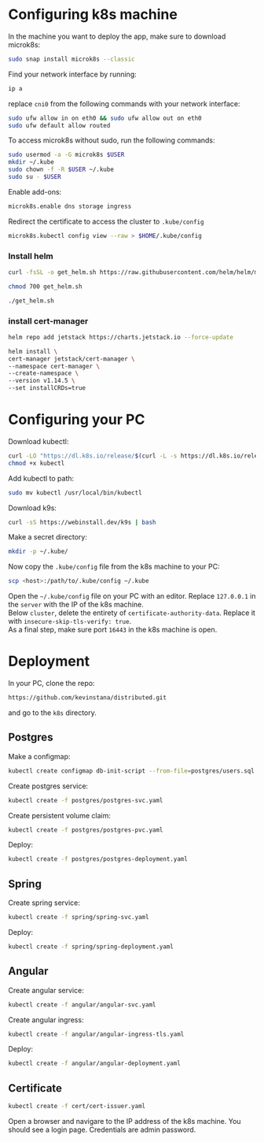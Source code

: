 # Configuring k8s machine
In the machine you want to deploy the app, make sure to download microk8s:
```bash
sudo snap install microk8s --classic
```
Find your network interface by running:  
```bash
ip a
```
replace `cni0` from the following commands with your network interface:
```bash
sudo ufw allow in on eth0 && sudo ufw allow out on eth0
sudo ufw default allow routed
```
To access microk8s without sudo, run the following commands:
```bash
sudo usermod -a -G microk8s $USER
mkdir ~/.kube
sudo chown -f -R $USER ~/.kube
sudo su - $USER
```
Enable add-ons:
```bash
microk8s.enable dns storage ingress
```
Redirect the certificate to access the cluster to `.kube/config`  
```bash
microk8s.kubectl config view --raw > $HOME/.kube/config
```
### Install helm

```bash
curl -fsSL -o get_helm.sh https://raw.githubusercontent.com/helm/helm/main/scripts/get-helm-3

chmod 700 get_helm.sh

./get_helm.sh
```
### install cert-manager

```bash
helm repo add jetstack https://charts.jetstack.io --force-update

helm install \
cert-manager jetstack/cert-manager \
--namespace cert-manager \
--create-namespace \
--version v1.14.5 \
--set installCRDs=true
```
# Configuring your PC
Download kubectl:
```bash
curl -LO "https://dl.k8s.io/release/$(curl -L -s https://dl.k8s.io/release/stable.txt)/bin/linux/amd64/kubectl"
chmod +x kubectl
```
Add kubectl to path:
```bash
sudo mv kubectl /usr/local/bin/kubectl
```
Download k9s:
```bash
curl -sS https://webinstall.dev/k9s | bash
```
Make a secret directory:
```bash
mkdir -p ~/.kube/
```
Now copy the `.kube/config` file from the k8s machine to your PC:  
```bash
scp <host>:/path/to/.kube/config ~/.kube
```
Open the `~/.kube/config` file on your PC with an editor. Replace `127.0.0.1` in the `server` with the IP of the k8s machine.  
Below `cluster`, delete the entirety of `certificate-authority-data`. Replace it with `insecure-skip-tls-verify: true`.  
As a final step, make sure port `16443` in the k8s machine is open.  
# Deployment
In your PC, clone the repo:
```bash
https://github.com/kevinstana/distributed.git
```
and go to the `k8s` directory.  

## Postgres
Make a configmap:
```bash
kubectl create configmap db-init-script --from-file=postgres/users.sql
```
Create postgres service:
```bash
kubectl create -f postgres/postgres-svc.yaml
```
Create persistent volume claim:
```bash
kubectl create -f postgres/postgres-pvc.yaml
```
Deploy:
```bash
kubectl create -f postgres/postgres-deployment.yaml
```

## Spring
Create spring service:
```bash
kubectl create -f spring/spring-svc.yaml
```
Deploy:
```bash
kubectl create -f spring/spring-deployment.yaml
```

## Angular
Create angular service:
```bash
kubectl create -f angular/angular-svc.yaml
```
Create angular ingress:
```bash
kubectl create -f angular/angular-ingress-tls.yaml
```
Deploy:
```bash
kubectl create -f angular/angular-deployment.yaml
```

## Certificate
```bash
kubectl create -f cert/cert-issuer.yaml
```

Open a browser and navigare to the IP address of the k8s machine. You should see a login page.
Credentials are admin password.
